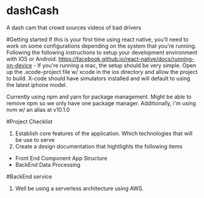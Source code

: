 # dashCash
A dash cam that crowd sources videos of bad drivers

#Getting started
If this is your first time using react native, you'll need to work on some configurations depending on the system that you're running. Following the following instructions to setup your development environment with IOS or Android. https://facebook.github.io/react-native/docs/running-on-device
    - If you're running a mac, the setup should be very simple. Open up the .xcode-project file w/ xcode in the ios directory and allow the project to build. X-code should have simulators installed and will default to using the latest iphone model. 

Currently using npm and yarn for package management. Might be able to remove npm so we only have one package manager. Additionally, i'm using nvm w/ an alias at v10.1.0

#Project Checklist
1. Establish core features of the application. Which technologies that will be use to serve 
2. Create a design documentation that hightlights the following items
  * Front End Component App Structure 
  * BackEnd Data Processing 

#BackEnd service
1. Well be using a serverless architecture using AWS.

